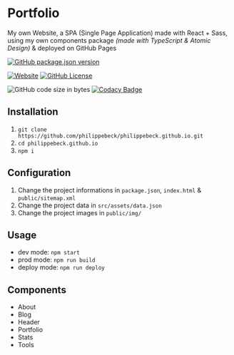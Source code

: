 # Portfolio

My own Website, a SPA (Single Page Application) made with React + Sass, using my own components package *(made with TypeScript & Atomic Design)* & deployed on GitHub Pages  

[![GitHub package.json version](https://img.shields.io/github/package-json/v/philippebeck/philippebeck.github.io)](https://github.com/philippebeck/philippebeck.github.io)

[![Website](https://img.shields.io/website?url=https%3A%2F%2Fphilippebeck.github.io)](https://philippebeck.github.io)
[![GitHub License](https://img.shields.io/github/license/philippebeck/philippebeck.github.io)](https://github.com/philippebeck/philippebeck.github.io/blob/main/LICENSE.md)

![GitHub code size in bytes](https://img.shields.io/github/languages/code-size/philippebeck/philippebeck.github.io)
[![Codacy Badge](https://app.codacy.com/project/badge/Grade/4835d0b6b10e4105b1c99ae9644d3c6e)](https://app.codacy.com/gh/philippebeck/philippebeck.github.io/dashboard)

## Installation

1.  `git clone https://github.com/philippebeck/philippebeck.github.io.git`  
2.  `cd philippebeck.github.io`  
3.  `npm i`

## Configuration

1.  Change the project informations in `package.json`, `index.html` & `public/sitemap.xml`  
2.  Change the project data in `src/assets/data.json`  
3.  Change the project images in `public/img/`

## Usage

-  dev mode: `npm start`  
-  prod mode: `npm run build`  
-  deploy mode: `npm run deploy`  

## Components

-  About
-  Blog
-  Header
-  Portfolio
-  Stats
-  Tools
